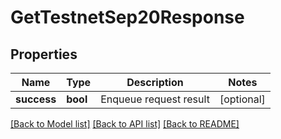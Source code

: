 # GetTestnetSep20Response

## Properties
Name | Type | Description | Notes
------------ | ------------- | ------------- | -------------
**success** | **bool** | Enqueue request result | [optional] 

[[Back to Model list]](../README.md#documentation-for-models) [[Back to API list]](../README.md#documentation-for-api-endpoints) [[Back to README]](../README.md)


